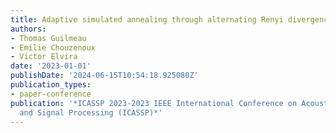 ```yaml
---
title: Adaptive simulated annealing through alternating Renyi divergence minimization
authors:
- Thomas Guilmeau
- Emilie Chouzenoux
- Vı́ctor Elvira
date: '2023-01-01'
publishDate: '2024-06-15T10:54:18.925080Z'
publication_types:
- paper-conference
publication: '*ICASSP 2023-2023 IEEE International Conference on Acoustics, Speech
  and Signal Processing (ICASSP)*'
---
```

